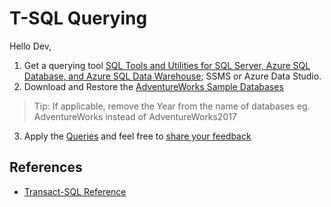 # T-SQL Querying

Hello Dev, 

1. Get a querying tool [SQL Tools and Utilities for SQL Server, Azure SQL Database, and Azure SQL Data Warehouse](https://docs.microsoft.com/en-us/sql/tools/overview-sql-tools?view=sql-server-2017); SSMS or Azure Data Studio.
2. Download and Restore the [AdventureWorks Sample Databases](https://github.com/NajiElKotob/T-SQL_Querying/blob/master/Sample%20Databases.md)
> Tip: If applicable, remove the Year from the name of databases eg. AdventureWorks instead of AdventureWorks2017
3. Apply the [Queries](https://github.com/NajiElKotob/T-SQL_Querying/blob/master/Querying-AdventureWorks.sql) and feel free to [share your feedback](https://github.com/NajiElKotob/T-SQL_Querying/issues)

## References
* [Transact-SQL Reference](https://docs.microsoft.com/en-us/sql/t-sql/language-reference?view=sql-server-2017)
